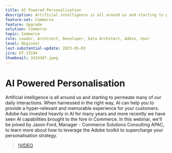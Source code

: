 ```yaml
---
title: AI Powered Personalisation
description: Artificial intelligence is all around us and starting to permeate many of our daily interactions. When harnessed in the right way, AI can help you to provide a hyper-relevant and memorable experience for your customers. Adobe has invested heavily in AI for many years and more recently we have seen AI capabilities brought to the fore in Commerce. In this webinar, we'll be joined by Jason Ford, Manager - Commerce Solutions Consulting APAC, to learn more about how to leverage the Adobe toolkit to supercharge your personalisation strategy.
feature-set: Commerce
feature: Upgrade
solution: Commerce
topic: Commerce
role: Leader, Architect, Developer, Data Architect, Admin, User
level: Beginner
last-substantial-update: 2023-05-03
jira: KT-13194
thumbnail: 3419107.jpeg
---
```


# AI Powered Personalisation

Artificial intelligence is all around us and starting to permeate many of our daily interactions. When harnessed in the right way, AI can help you to provide a hyper-relevant and memorable experience for your customers. Adobe has invested heavily in AI for many years and more recently we have seen AI capabilities brought to the fore in Commerce. In this webinar, we'll be joined by Jason Ford, Manager - Commerce Solutions Consulting APAC, to learn more about how to leverage the Adobe toolkit to supercharge your personalisation strategy.

>[!VIDEO](https://video.tv.adobe.com/v/3419107/?learn=on)
